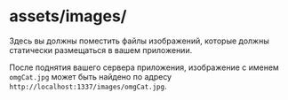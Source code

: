 # assets/images/

Здесь вы должны поместить файлы изображений, которые должны статически размещаться в вашем приложении.

После поднятия вашего сервера приложения, изображение с именем `omgCat.jpg` может быть найдено по адресу `http://localhost:1337/images/omgCat.jpg`.



<docmeta name="displayName" value="images">

